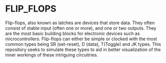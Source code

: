 # FLIP_FLOPS
Flip-flops, also known as latches are devices that store data. They often consist of stable input (often one or more), and one or two outputs. They are the most basic building blocks for electronic devices such as microcontrollers. Flip-flops can either be simple or clocked with the most common types being SR (set-reset), D (data), T(Toggle) and JK types. This repository seeks to simulate these types to aid in better visualization of the inner workings of these intriguing circuitries.
